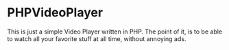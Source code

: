<h1> PHPVideoPlayer </h1>

This is just a simple Video Player written in PHP. The point of it, is to be able to watch all your favorite stuff at all time, without annoying ads.

